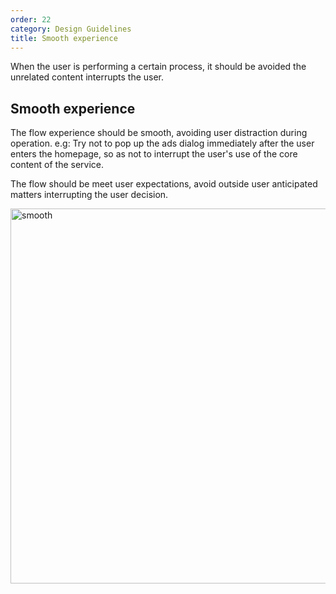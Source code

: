 ```yaml
---
order: 22
category: Design Guidelines
title: Smooth experience
---
```


When the user is performing a certain process, it should be avoided the unrelated content interrupts the user.

## Smooth experience
The flow experience should be smooth, avoiding user distraction during operation. 
e.g: Try not to pop up the ads dialog immediately after the user enters the homepage, so as not to interrupt the user's use of the core content of the service.

The flow should be meet user expectations, avoid outside user anticipated matters interrupting the user decision.

<img class="img-basic" src="https://salt.tikicdn.com/ts/social/cf/e9/44/a076a65a9a463af4c23ca10e6cac117a.png" alt="smooth" height="600px" />
